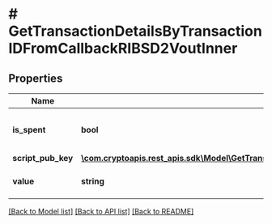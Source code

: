# # GetTransactionDetailsByTransactionIDFromCallbackRIBSD2VoutInner

## Properties

Name | Type | Description | Notes
------------ | ------------- | ------------- | -------------
**is_spent** | **bool** | Defines whether the output is spent or not. |
**script_pub_key** | [**\com.cryptoapis.rest_apis.sdk\Model\GetTransactionDetailsByTransactionIDFromCallbackRIBSD2VoutInnerScriptPubKey**](GetTransactionDetailsByTransactionIDFromCallbackRIBSD2VoutInnerScriptPubKey.md) |  |
**value** | **string** | String representation of the amount |

[[Back to Model list]](../../README.md#models) [[Back to API list]](../../README.md#endpoints) [[Back to README]](../../README.md)
